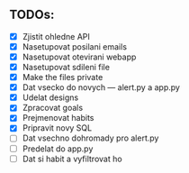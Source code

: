 ## TODOs:
- [x] Zjistit ohledne API
- [x] Nasetupovat posilani emails
- [x] Nasetupovat otevirani webapp
- [x] Nasetupovat sdileni file
- [x] Make the files private
- [x] Dat vsecko do novych — alert.py a app.py
- [x] Udelat designs
- [x] Zpracovat goals
- [x] Prejmenovat habits
- [x] Pripravit novy SQL
- [ ] Dat vsechno dohromady pro alert.py
- [ ] Predelat do app.py
- [ ] Dat si habit a vyfiltrovat ho
